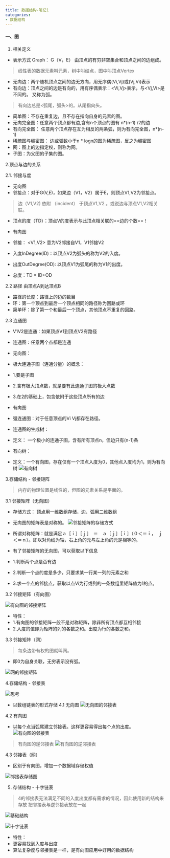 ```yaml
---
title: 数据结构-笔记1
categories:
- 数据结构
---
```


#### 一、图

1. 相关定义
* 表示方式 Graph： G（V，E） 由顶点的有穷非空集合和顶点之间的边组成。
> 线性表的数据元素叫元素，树中叫结点，图中叫顶点Vertex
* 无向边：两个随机顶点之间的边无方向，用无序偶(Vi,Vj)或(Vj,Vi)表示
* 有向边：顶点之间的边是有向的，用有序偶表示：<Vi,Vj>表示，与<Vj,Vi>是不同的。 又称为弧。
> 有向边总是<弧尾，弧头>的。从尾指向头。
* 简单图：不存在重复边，且不存在指向自身的元素的图。
* 无向完全图：任意两个顶点都有边,含有n个顶点的图有 n*(n-1) /2的边
* 有向完全图： 任意两个顶点存在互为相反的两条弧，则为有向完全图，n*(n-1)
* 稀疏图与稠密图： 边或弧数小于n * logn的图为稀疏图，反之为稠密图
* 网：图上的边指定权，则称为网。
* 子图：为父图的子集的图。

2.顶点与边的关系

2.1. 邻接与度
* 无向图
* 邻接点：对于G(V,E)，如果边（V1，V2）属于E，则顶点V1,V2为邻接点。
> 边（V1,V2) 依附 （incident） 于顶点V1,V2 。或说边与顶点V1,V2相关联。
* 顶点的度（TD）：顶点V的度表示与此顶点相关联的==边的个数==！

* 有向图
* 邻接： <V1,V2> 意为V2邻接自V1，V1邻接V2
* 入度InDegree(ID)：以顶点V2为弧头的称为V2的入度。
* 出度OutDegree(OD): 以顶点V1为弧尾的称为V1的出度。
* 总度：TD = ID+OD

2.2 路径
由顶点A到达顶点B
* 路径的长度：路径上的边的数目
* 环：第一个顶点到最后一个顶点相同的路径称为回路或环
* 简单环：除了第一个和最后一个顶点，其他顶点不重复的回路。

2.3 连通图
* V1V2是连通：如果顶点V1到顶点V2有路径
* 连通图：任意两个点都是连通

* 无向图：
* 极大连通子图（连通分量）的概念：
* 1.要是子图
* 2.含有极大顶点数，就是要有此连通子图的极大点数
* 3.在2的基础上，包含依附于这些顶点所有的边

* 有向图
* 强连通图：对于任意顶点的Vi Vj都存在路径。


* 连通图的生成树：
* 定义： 一个极小的连通子图，含有所有顶点n，但边只有(n-1)条

* 有向树：
* 定义：一个有向图，存在仅有一个顶点入度为0，其他点入度均为1，则为有向树
![有向树](/img/1585708632739.png)

3.存储结构 - 邻接矩阵
> 内存的物理位置是线性的，但图的元素关系是平面的。

3.1 邻接矩阵（无向图）

* 存储方式： 顶点用一维数组存储，边、弧用二维数组
* 无向图的矩阵表是对称的。
![邻接矩阵的存储方式](/img/1585709533268.png)

* 所谓对称矩阵：就是满足ａ［ｉ］［ｊ］　＝　ａ［ｊ］［ｉ］（０＜＝ｉ，　ｊ＜＝ｎ）。即以对角线为轴，右上角的元与左上角的元是相等的。
* 有了邻接矩阵的无向图，可以获取以下信息
* 1.判断两个点是否有边
* 2.判断一个点的度是多少，只要求某一行某一列的元素之和
* 3.求一个点的邻接点，获取以点Vi为行或列的一条数组里矩阵值为1的点。

3.2 邻接矩阵（有向图）

![有向图的邻接矩阵](/img/1585710256442.png)

* 特性：
* 1.有向图的邻接矩阵一般不是对称矩阵，除非所有顶点都互相邻接
* 2.入度的值即为矩阵的列的各数之和。出度为行的各数之和。

3.3 邻接矩阵（网）

> 每条边带有权的图就叫网。

* 即0为自身关联，无穷表示没有弧。

![网的邻接矩阵](/img/1585710628207.png)

4.存储结构 - 邻接表

![思考](/img/1585710777047.png)

* 以数组链表的形式存储
4.1 无向图
![无向图的邻接表](/img/1585711969955.png)

4.2 有向图
* 以每个点当弧尾建立邻接表。这样更容易得出每个点的出度。
![有向图的邻接表](/img/1585711991004.png)

> 有向图的逆邻接表
![有向图的逆邻接表](/img/1585712085363.png)

4.3 邻接表（网）
* 区别于有向图，增加一个数据域存储权值

![邻接表存储图](/img/1585712479371.png)


5. 存储结构 - 十字链表

> 4的邻接表无法满足不同的入度出度都有需求的情况，因此使用新的结构来存放
把邻接表与逆邻接表放在一起

![基础结构](/img/1585713033340.png)

![十字链表](/img/1585712995976.png)

* 特性：
* 更容易找到入度与出度
* 算法复杂度与邻接表是一样，是有向图应用中好用的数据结构

